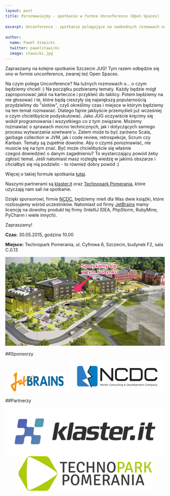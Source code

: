 ```yaml
---
layout: post
title: Porozmawiajmy - spotkanie w formie Unconference (Open Spaces)

excerpt: Unconference - spotkanie polegające na swobodnych rozmowach na dowolne tematy

author:
  name: Paweł Stawicki
  twitter: pawelstawicki
  image: stawicki.jpg
---
```


Zapraszamy na kolejne spotkanie Szczecin JUG! Tym razem odbędzie się ono w formie unconference, zwanej też Open Spaces.

Na czym polega Unconference? Na luźnych rozmowach o... o czym będziemy chcieli :) 
Na początku pozbieramy tematy. Każdy będzie mógł zaproponować jakiś na karteczce i przykleić do tablicy.
Potem będziemy na nie głosować i te, które będą cieszyły się największą popularnością przydzielimy do "slotów", czyli
określimy czas i miejsce w którym będziemy na ten temat rozmawiać. Dlatego fajnie jakbyście przemyśleli już wcześniej
o czym chcielibyście podyskutować.
Jako JUG oczywiście kręcimy się wokół programowania i wszystkiego co z tym związane. Możemy rozmawiać o sprawach mocno technicznych,
jak i dotyczących samego procesu wytwarzania sowtware'u. Zatem może to być zarówno Scala, garbage collection w JVM, jak i
code review, retrospekcje, Scrum czy Kanban. Tematy są zupełnie dowolne. Aby o czymś porozmawiać, nie musicie się na tym
znać. Być może chcielibyście się właśnie czegoś dowiedzieć o danym zagadnieniu? To wystarczający powód żeby zgłosić temat.
Jeśli natomiast masz rozległą wiedzę w jakimś obszarze i chciałbyś się nią podzielic - to również dobry powód :)

Więcej o takiej formule spotkania
<a href="https://www.youtube.com/watch?v=aD3S0wlbek0">tutaj</a>.  

Naszymi partnerami są <a href="http://klaster.it/pl/">klaster.it</a> oraz 
<a href="http://www.technopark-pomerania.pl/pl/">Technopark Pomerania</a>, które użyczają nam sali na spotkanie. 

Dzięki sponsorowi, firmie <a href="http://www.ncdc.eu/">NCDC</a>, będziemy mieli dla Was dwie książki, które rozlosujemy wśród uczestników. 
Natomiast od firmy <a href="https://www.jetbrains.com/">JetBrains</a> mamy licencję na dowolny produkt tej firmy 
(IntelliJ IDEA, PhpStorm, RubyMine, PyCharm i wiele innych).

Zapraszamy!

**Czas:** 30.05.2015, godzina 10.00

**Miejsce:** Technopark Pomerania, ul. Cyfrowa 6, Szczecin, budynek F2, sala C.0.13



<div style="text-align: center">
	<img src="/images/technopark-budynek-f2.jpg"/>
</div>



##Sponsorzy

<div style="text-align: center">
	<a href="http://jetbrains.com"><img src="/images/sponsors/logo_jetbrains.png"></a>
	<a href="http://www.ncdc.eu/"><img src="/images/sponsors/NCDC_logo.png"></a>
</div>

##Partnerzy
<div style="text-align: center">
	<a href="http://klaster.it/pl/"><img class="sponsor-logo" src="/images/partners/klaster_logo.png"/></a>
	<a href="http://www.technopark-pomerania.pl/pl/"><img class="sponsor-logo" src="/images/partners/tp_short.png"/></a>
</div>